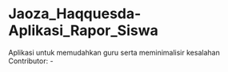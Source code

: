 # Jaoza_Haqquesda-Aplikasi_Rapor_Siswa
Aplikasi untuk memudahkan guru serta meminimalisir kesalahan
Contributor:
<Jaoza Haqquesda Daffa> - <FE3191759>

